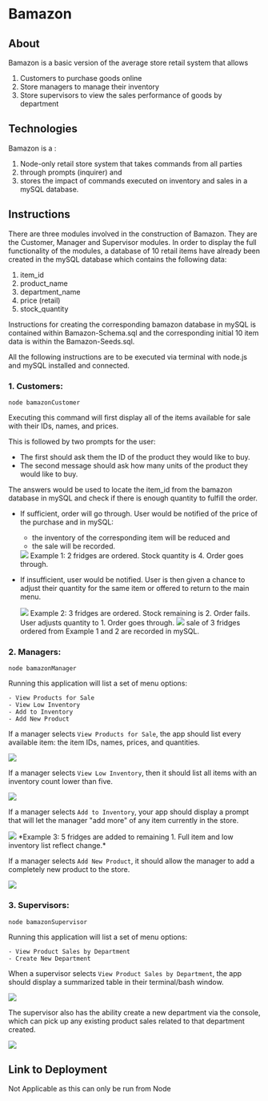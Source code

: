 # Bamazon

## About

Bamazon is a basic version of the average store retail system that allows

1. Customers to purchase goods online
2. Store managers to manage their inventory
3. Store supervisors to view the sales performance of goods by department

## Technologies

Bamazon is a :

1. Node-only retail store system that takes commands from all parties
2. through prompts (inquirer) and
3. stores the impact of commands executed on inventory and sales in a mySQL database.

## Instructions

There are three modules involved in the construction of Bamazon. They are the Customer, Manager and Supervisor modules. In order to display the full functionality of the modules, a database of 10 retail items have already been created in the mySQL database which contains the following data:

1. item_id
2. product_name
3. department_name
4. price (retail)
5. stock_quantity

Instructions for creating the corresponding bamazon database in mySQL is contained within Bamazon-Schema.sql and the corresponding initial 10 item data is within the Bamazon-Seeds.sql.

All the following instructions are to be executed via terminal with node.js and mySQL installed and connected.

### 1. Customers:

`node bamazonCustomer`

Executing this command will first display all of the items available for sale with their IDs, names, and prices.

This is followed by two prompts for the user:

- The first should ask them the ID of the product they would like to buy.
- The second message should ask how many units of the product they would like to buy.

The answers would be used to locate the item_id from the bamazon database in mySQL and check if there is enough quantity to fulfill the order.

- If sufficient, order will go through.
  User would be notified of the price of the purchase and in mySQL:

  - the inventory of the corresponding item will be reduced and
  - the sale will be recorded.

  <img src="gif/saleSuccess.gif">
   Example 1: 2 fridges are ordered. Stock quantity is 4. Order goes through.

- If insufficient, user would be notified.
  User is then given a chance to adjust their quantity for the same item or offered to return to the main menu.

  <img src="gif/saleFail.gif">
  Example 2: 3 fridges are ordered. Stock remaining is 2. Order fails. User adjusts quantity to 1. Order goes through.

  <img src="gif/saleRecorded.gif">
  sale of 3 fridges ordered from Example 1 and 2 are recorded in mySQL.

### 2. Managers:

`node bamazonManager`

Running this application will list a set of menu options:

    - View Products for Sale
    - View Low Inventory
    - Add to Inventory
    - Add New Product

If a manager selects `View Products for Sale`, the app should list every available item: the item IDs, names, prices, and quantities.

   <img src="gif/viewProducts.gif">

If a manager selects `View Low Inventory`, then it should list all items with an inventory count lower than five.

   <img src="gif/viewLow.gif">

If a manager selects `Add to Inventory`, your app should display a prompt that will let the manager "add more" of any item currently in the store.

  <img src="gif/addInventory.gif">
    *Example 3: 5 fridges are added to remaining 1. Full item and low inventory list reflect change.*

If a manager selects `Add New Product`, it should allow the manager to add a completely new product to the store.

  <img src="gif/addProduct.gif">

### 3. Supervisors:

`node bamazonSupervisor`

Running this application will list a set of menu options:

    - View Product Sales by Department
    - Create New Department

When a supervisor selects `View Product Sales by Department`, the app should display a summarized table in their terminal/bash window.

<img src="gif/viewSales.gif">

The supervisor also has the ability create a new department via the console, which can pick up any existing product sales related to that department created.

<img src="gif/newDept.gif">

## Link to Deployment

Not Applicable as this can only be run from Node
